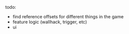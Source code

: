 todo:
- find reference offsets for different things in the game
- feature logic (wallhack, trigger, etc)
- ui
